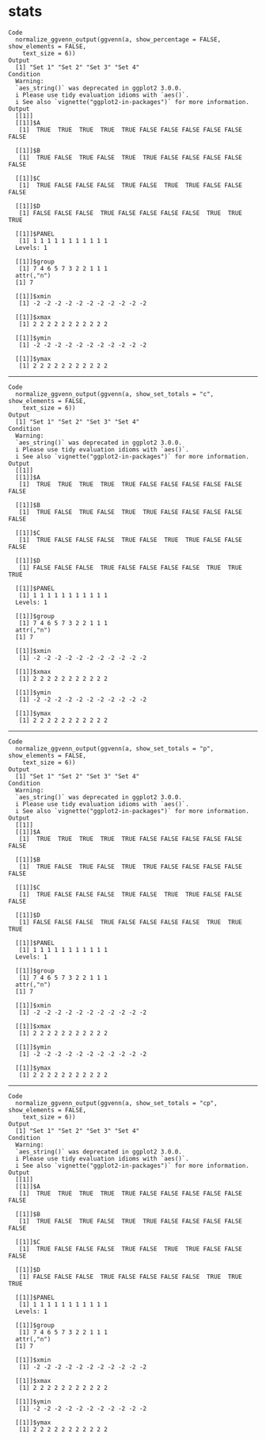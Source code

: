 # stats

    Code
      normalize_ggvenn_output(ggvenn(a, show_percentage = FALSE, show_elements = FALSE,
        text_size = 6))
    Output
      [1] "Set 1" "Set 2" "Set 3" "Set 4"
    Condition
      Warning:
      `aes_string()` was deprecated in ggplot2 3.0.0.
      i Please use tidy evaluation idioms with `aes()`.
      i See also `vignette("ggplot2-in-packages")` for more information.
    Output
      [[1]]
      [[1]]$A
       [1]  TRUE  TRUE  TRUE  TRUE  TRUE FALSE FALSE FALSE FALSE FALSE FALSE
      
      [[1]]$B
       [1]  TRUE FALSE  TRUE FALSE  TRUE  TRUE FALSE FALSE FALSE FALSE FALSE
      
      [[1]]$C
       [1]  TRUE FALSE FALSE FALSE  TRUE FALSE  TRUE  TRUE FALSE FALSE FALSE
      
      [[1]]$D
       [1] FALSE FALSE FALSE  TRUE FALSE FALSE FALSE FALSE  TRUE  TRUE  TRUE
      
      [[1]]$PANEL
       [1] 1 1 1 1 1 1 1 1 1 1 1
      Levels: 1
      
      [[1]]$group
       [1] 7 4 6 5 7 3 2 2 1 1 1
      attr(,"n")
      [1] 7
      
      [[1]]$xmin
       [1] -2 -2 -2 -2 -2 -2 -2 -2 -2 -2 -2
      
      [[1]]$xmax
       [1] 2 2 2 2 2 2 2 2 2 2 2
      
      [[1]]$ymin
       [1] -2 -2 -2 -2 -2 -2 -2 -2 -2 -2 -2
      
      [[1]]$ymax
       [1] 2 2 2 2 2 2 2 2 2 2 2
      
      

---

    Code
      normalize_ggvenn_output(ggvenn(a, show_set_totals = "c", show_elements = FALSE,
        text_size = 6))
    Output
      [1] "Set 1" "Set 2" "Set 3" "Set 4"
    Condition
      Warning:
      `aes_string()` was deprecated in ggplot2 3.0.0.
      i Please use tidy evaluation idioms with `aes()`.
      i See also `vignette("ggplot2-in-packages")` for more information.
    Output
      [[1]]
      [[1]]$A
       [1]  TRUE  TRUE  TRUE  TRUE  TRUE FALSE FALSE FALSE FALSE FALSE FALSE
      
      [[1]]$B
       [1]  TRUE FALSE  TRUE FALSE  TRUE  TRUE FALSE FALSE FALSE FALSE FALSE
      
      [[1]]$C
       [1]  TRUE FALSE FALSE FALSE  TRUE FALSE  TRUE  TRUE FALSE FALSE FALSE
      
      [[1]]$D
       [1] FALSE FALSE FALSE  TRUE FALSE FALSE FALSE FALSE  TRUE  TRUE  TRUE
      
      [[1]]$PANEL
       [1] 1 1 1 1 1 1 1 1 1 1 1
      Levels: 1
      
      [[1]]$group
       [1] 7 4 6 5 7 3 2 2 1 1 1
      attr(,"n")
      [1] 7
      
      [[1]]$xmin
       [1] -2 -2 -2 -2 -2 -2 -2 -2 -2 -2 -2
      
      [[1]]$xmax
       [1] 2 2 2 2 2 2 2 2 2 2 2
      
      [[1]]$ymin
       [1] -2 -2 -2 -2 -2 -2 -2 -2 -2 -2 -2
      
      [[1]]$ymax
       [1] 2 2 2 2 2 2 2 2 2 2 2
      
      

---

    Code
      normalize_ggvenn_output(ggvenn(a, show_set_totals = "p", show_elements = FALSE,
        text_size = 6))
    Output
      [1] "Set 1" "Set 2" "Set 3" "Set 4"
    Condition
      Warning:
      `aes_string()` was deprecated in ggplot2 3.0.0.
      i Please use tidy evaluation idioms with `aes()`.
      i See also `vignette("ggplot2-in-packages")` for more information.
    Output
      [[1]]
      [[1]]$A
       [1]  TRUE  TRUE  TRUE  TRUE  TRUE FALSE FALSE FALSE FALSE FALSE FALSE
      
      [[1]]$B
       [1]  TRUE FALSE  TRUE FALSE  TRUE  TRUE FALSE FALSE FALSE FALSE FALSE
      
      [[1]]$C
       [1]  TRUE FALSE FALSE FALSE  TRUE FALSE  TRUE  TRUE FALSE FALSE FALSE
      
      [[1]]$D
       [1] FALSE FALSE FALSE  TRUE FALSE FALSE FALSE FALSE  TRUE  TRUE  TRUE
      
      [[1]]$PANEL
       [1] 1 1 1 1 1 1 1 1 1 1 1
      Levels: 1
      
      [[1]]$group
       [1] 7 4 6 5 7 3 2 2 1 1 1
      attr(,"n")
      [1] 7
      
      [[1]]$xmin
       [1] -2 -2 -2 -2 -2 -2 -2 -2 -2 -2 -2
      
      [[1]]$xmax
       [1] 2 2 2 2 2 2 2 2 2 2 2
      
      [[1]]$ymin
       [1] -2 -2 -2 -2 -2 -2 -2 -2 -2 -2 -2
      
      [[1]]$ymax
       [1] 2 2 2 2 2 2 2 2 2 2 2
      
      

---

    Code
      normalize_ggvenn_output(ggvenn(a, show_set_totals = "cp", show_elements = FALSE,
        text_size = 6))
    Output
      [1] "Set 1" "Set 2" "Set 3" "Set 4"
    Condition
      Warning:
      `aes_string()` was deprecated in ggplot2 3.0.0.
      i Please use tidy evaluation idioms with `aes()`.
      i See also `vignette("ggplot2-in-packages")` for more information.
    Output
      [[1]]
      [[1]]$A
       [1]  TRUE  TRUE  TRUE  TRUE  TRUE FALSE FALSE FALSE FALSE FALSE FALSE
      
      [[1]]$B
       [1]  TRUE FALSE  TRUE FALSE  TRUE  TRUE FALSE FALSE FALSE FALSE FALSE
      
      [[1]]$C
       [1]  TRUE FALSE FALSE FALSE  TRUE FALSE  TRUE  TRUE FALSE FALSE FALSE
      
      [[1]]$D
       [1] FALSE FALSE FALSE  TRUE FALSE FALSE FALSE FALSE  TRUE  TRUE  TRUE
      
      [[1]]$PANEL
       [1] 1 1 1 1 1 1 1 1 1 1 1
      Levels: 1
      
      [[1]]$group
       [1] 7 4 6 5 7 3 2 2 1 1 1
      attr(,"n")
      [1] 7
      
      [[1]]$xmin
       [1] -2 -2 -2 -2 -2 -2 -2 -2 -2 -2 -2
      
      [[1]]$xmax
       [1] 2 2 2 2 2 2 2 2 2 2 2
      
      [[1]]$ymin
       [1] -2 -2 -2 -2 -2 -2 -2 -2 -2 -2 -2
      
      [[1]]$ymax
       [1] 2 2 2 2 2 2 2 2 2 2 2
      
      

